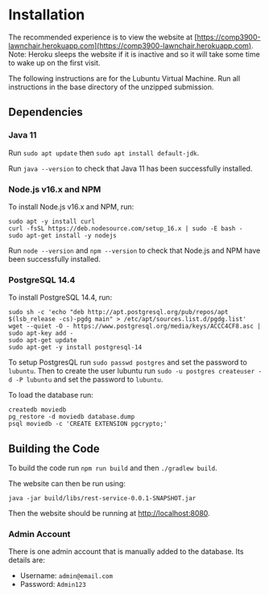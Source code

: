 # Installation

The recommended experience is to view the website at [https://comp3900-lawnchair.herokuapp.com](https://comp3900-lawnchair.herokuapp.com). Note: Heroku sleeps the website if it is inactive and so it will take some time to wake up on the first visit.

The following instructions are for the Lubuntu Virtual Machine. Run all instructions in the base directory of the unzipped submission.

## Dependencies

### Java 11

Run `sudo apt update` then `sudo apt install default-jdk`.

Run `java --version` to check that Java 11 has been successfully installed.

### Node.js v16.x and NPM

To install Node.js v16.x and NPM, run:

```
sudo apt -y install curl
curl -fsSL https://deb.nodesource.com/setup_16.x | sudo -E bash -
sudo apt-get install -y nodejs
```

Run `node --version` and `npm --version` to check that Node.js and NPM have been successfully installed.

### PostgreSQL 14.4

To install PostgreSQL 14.4, run:

```
sudo sh -c 'echo "deb http://apt.postgresql.org/pub/repos/apt $(lsb_release -cs)-pgdg main" > /etc/apt/sources.list.d/pgdg.list'
wget --quiet -O - https://www.postgresql.org/media/keys/ACCC4CF8.asc | sudo apt-key add -
sudo apt-get update
sudo apt-get -y install postgresql-14
```

To setup PostgresQL run `sudo passwd postgres` and set the password to `lubuntu`. Then to create the user lubuntu run `sudo -u postgres createuser -d -P lubuntu` and set the password to `lubuntu`.

To load the database run:

```
createdb moviedb
pg_restore -d moviedb database.dump
psql moviedb -c 'CREATE EXTENSION pgcrypto;'
```

## Building the Code

To build the code run `npm run build` and then `./gradlew build`.

The website can then be run using:

```
java -jar build/libs/rest-service-0.0.1-SNAPSHOT.jar
```

Then the website should be running at [http://localhost:8080](http://localhost:8080).

### Admin Account

There is one admin account that is manually added to the database. Its details are:

- Username: `admin@email.com`
- Password: `Admin123`
